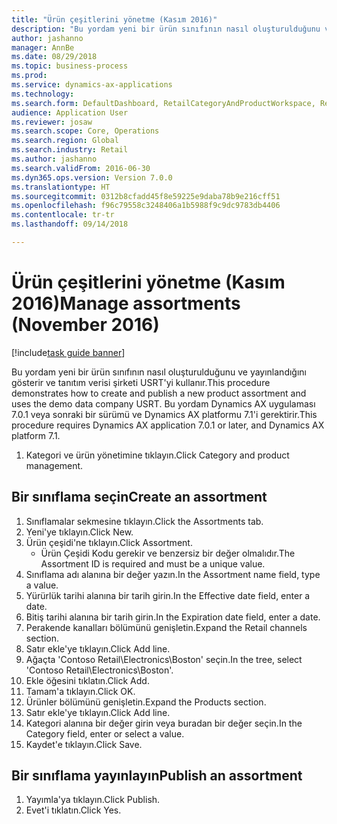 ```yaml
--- 
title: "Ürün çeşitlerini yönetme (Kasım 2016)"
description: "Bu yordam yeni bir ürün sınıfının nasıl oluşturulduğunu ve yayınlandığını gösterir ve tanıtım verisi şirketi USRT'yi kullanır."
author: jashanno
manager: AnnBe
ms.date: 08/29/2018
ms.topic: business-process
ms.prod: 
ms.service: dynamics-ax-applications
ms.technology: 
ms.search.form: DefaultDashboard, RetailCategoryAndProductWorkspace, RetailCategoryAndProductAssortment, RetailAssortmentDetails, RetailOperatingUnitPicker, EcoResCategorySingleLookup
audience: Application User
ms.reviewer: josaw
ms.search.scope: Core, Operations
ms.search.region: Global
ms.search.industry: Retail
ms.author: jashanno
ms.search.validFrom: 2016-06-30
ms.dyn365.ops.version: Version 7.0.0
ms.translationtype: HT
ms.sourcegitcommit: 0312b8cfadd45f8e59225e9daba78b9e216cff51
ms.openlocfilehash: f96c79558c3248406a1b5988f9c9dc9783db4406
ms.contentlocale: tr-tr
ms.lasthandoff: 09/14/2018

---
```

# <a name="manage-assortments-november-2016"></a><span data-ttu-id="d57a0-103">Ürün çeşitlerini yönetme (Kasım 2016)</span><span class="sxs-lookup"><span data-stu-id="d57a0-103">Manage assortments (November 2016)</span></span>

[!include[task guide banner](../includes/task-guide-banner.md)]

<span data-ttu-id="d57a0-104">Bu yordam yeni bir ürün sınıfının nasıl oluşturulduğunu ve yayınlandığını gösterir ve tanıtım verisi şirketi USRT'yi kullanır.</span><span class="sxs-lookup"><span data-stu-id="d57a0-104">This procedure demonstrates how to create and publish a new product assortment and uses the demo data company USRT.</span></span> <span data-ttu-id="d57a0-105">Bu yordam Dynamics AX uygulaması 7.0.1 veya sonraki bir sürümü ve Dynamics AX platformu 7.1'i gerektirir.</span><span class="sxs-lookup"><span data-stu-id="d57a0-105">This procedure requires Dynamics AX application 7.0.1 or later, and Dynamics AX platform 7.1.</span></span>  

1. <span data-ttu-id="d57a0-106">Kategori ve ürün yönetimine tıklayın.</span><span class="sxs-lookup"><span data-stu-id="d57a0-106">Click Category and product management.</span></span>

## <a name="create-an-assortment"></a><span data-ttu-id="d57a0-107">Bir sınıflama seçin</span><span class="sxs-lookup"><span data-stu-id="d57a0-107">Create an assortment</span></span>
1. <span data-ttu-id="d57a0-108">Sınıflamalar sekmesine tıklayın.</span><span class="sxs-lookup"><span data-stu-id="d57a0-108">Click the Assortments tab.</span></span>
2. <span data-ttu-id="d57a0-109">Yeni'ye tıklayın.</span><span class="sxs-lookup"><span data-stu-id="d57a0-109">Click New.</span></span>
3. <span data-ttu-id="d57a0-110">Ürün çeşidi'ne tıklayın.</span><span class="sxs-lookup"><span data-stu-id="d57a0-110">Click Assortment.</span></span>
    * <span data-ttu-id="d57a0-111">Ürün Çeşidi Kodu gerekir ve benzersiz bir değer olmalıdır.</span><span class="sxs-lookup"><span data-stu-id="d57a0-111">The Assortment ID is required and must be a unique value.</span></span>  
4. <span data-ttu-id="d57a0-112">Sınıflama adı alanına bir değer yazın.</span><span class="sxs-lookup"><span data-stu-id="d57a0-112">In the Assortment name field, type a value.</span></span>
5. <span data-ttu-id="d57a0-113">Yürürlük tarihi alanına bir tarih girin.</span><span class="sxs-lookup"><span data-stu-id="d57a0-113">In the Effective date field, enter a date.</span></span>
6. <span data-ttu-id="d57a0-114">Bitiş tarihi alanına bir tarih girin.</span><span class="sxs-lookup"><span data-stu-id="d57a0-114">In the Expiration date field, enter a date.</span></span>
7. <span data-ttu-id="d57a0-115">Perakende kanalları bölümünü genişletin.</span><span class="sxs-lookup"><span data-stu-id="d57a0-115">Expand the Retail channels section.</span></span>
8. <span data-ttu-id="d57a0-116">Satır ekle'ye tıklayın.</span><span class="sxs-lookup"><span data-stu-id="d57a0-116">Click Add line.</span></span>
9. <span data-ttu-id="d57a0-117">Ağaçta 'Contoso Retail\Electronics\Boston' seçin.</span><span class="sxs-lookup"><span data-stu-id="d57a0-117">In the tree, select 'Contoso Retail\Electronics\Boston'.</span></span>
10. <span data-ttu-id="d57a0-118">Ekle öğesini tıklatın.</span><span class="sxs-lookup"><span data-stu-id="d57a0-118">Click Add.</span></span>
11. <span data-ttu-id="d57a0-119">Tamam'a tıklayın.</span><span class="sxs-lookup"><span data-stu-id="d57a0-119">Click OK.</span></span>
12. <span data-ttu-id="d57a0-120">Ürünler bölümünü genişletin.</span><span class="sxs-lookup"><span data-stu-id="d57a0-120">Expand the Products section.</span></span>
13. <span data-ttu-id="d57a0-121">Satır ekle'ye tıklayın.</span><span class="sxs-lookup"><span data-stu-id="d57a0-121">Click Add line.</span></span>
14. <span data-ttu-id="d57a0-122">Kategori alanına bir değer girin veya buradan bir değer seçin.</span><span class="sxs-lookup"><span data-stu-id="d57a0-122">In the Category field, enter or select a value.</span></span>
15. <span data-ttu-id="d57a0-123">Kaydet'e tıklayın.</span><span class="sxs-lookup"><span data-stu-id="d57a0-123">Click Save.</span></span>

## <a name="publish-an-assortment"></a><span data-ttu-id="d57a0-124">Bir sınıflama yayınlayın</span><span class="sxs-lookup"><span data-stu-id="d57a0-124">Publish an assortment</span></span>
1. <span data-ttu-id="d57a0-125">Yayımla'ya tıklayın.</span><span class="sxs-lookup"><span data-stu-id="d57a0-125">Click Publish.</span></span>
2. <span data-ttu-id="d57a0-126">Evet'i tıklatın.</span><span class="sxs-lookup"><span data-stu-id="d57a0-126">Click Yes.</span></span>


